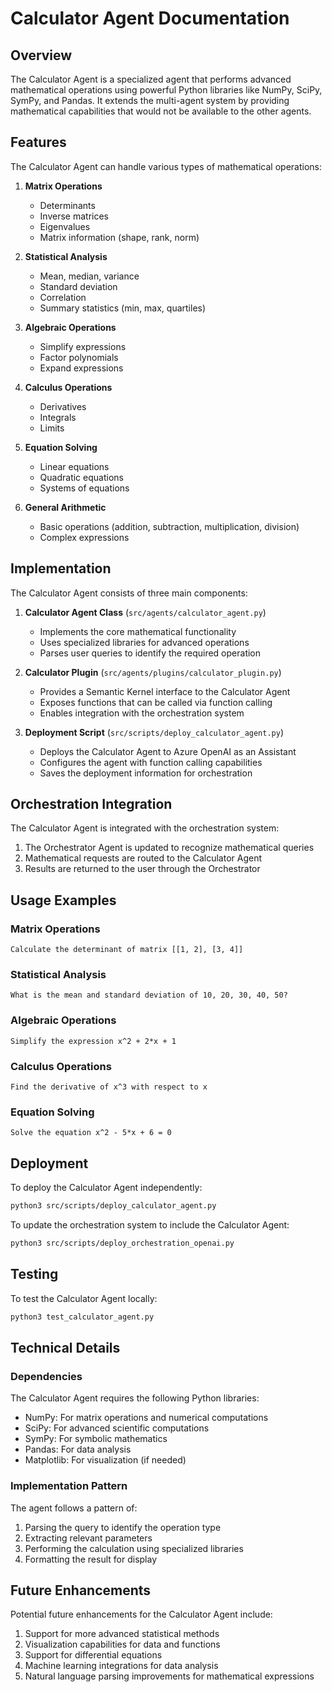 # Calculator Agent Documentation

## Overview

The Calculator Agent is a specialized agent that performs advanced mathematical operations using powerful Python libraries like NumPy, SciPy, SymPy, and Pandas. It extends the multi-agent system by providing mathematical capabilities that would not be available to the other agents.

## Features

The Calculator Agent can handle various types of mathematical operations:

1. **Matrix Operations**
   - Determinants
   - Inverse matrices
   - Eigenvalues
   - Matrix information (shape, rank, norm)

2. **Statistical Analysis**
   - Mean, median, variance
   - Standard deviation
   - Correlation
   - Summary statistics (min, max, quartiles)

3. **Algebraic Operations**
   - Simplify expressions
   - Factor polynomials
   - Expand expressions

4. **Calculus Operations**
   - Derivatives
   - Integrals
   - Limits

5. **Equation Solving**
   - Linear equations
   - Quadratic equations
   - Systems of equations

6. **General Arithmetic**
   - Basic operations (addition, subtraction, multiplication, division)
   - Complex expressions

## Implementation

The Calculator Agent consists of three main components:

1. **Calculator Agent Class** (`src/agents/calculator_agent.py`)
   - Implements the core mathematical functionality
   - Uses specialized libraries for advanced operations
   - Parses user queries to identify the required operation

2. **Calculator Plugin** (`src/agents/plugins/calculator_plugin.py`)
   - Provides a Semantic Kernel interface to the Calculator Agent
   - Exposes functions that can be called via function calling
   - Enables integration with the orchestration system

3. **Deployment Script** (`src/scripts/deploy_calculator_agent.py`)
   - Deploys the Calculator Agent to Azure OpenAI as an Assistant
   - Configures the agent with function calling capabilities
   - Saves the deployment information for orchestration

## Orchestration Integration

The Calculator Agent is integrated with the orchestration system:

1. The Orchestrator Agent is updated to recognize mathematical queries
2. Mathematical requests are routed to the Calculator Agent
3. Results are returned to the user through the Orchestrator

## Usage Examples

### Matrix Operations

```
Calculate the determinant of matrix [[1, 2], [3, 4]]
```

### Statistical Analysis

```
What is the mean and standard deviation of 10, 20, 30, 40, 50?
```

### Algebraic Operations

```
Simplify the expression x^2 + 2*x + 1
```

### Calculus Operations

```
Find the derivative of x^3 with respect to x
```

### Equation Solving

```
Solve the equation x^2 - 5*x + 6 = 0
```

## Deployment

To deploy the Calculator Agent independently:

```bash
python3 src/scripts/deploy_calculator_agent.py
```

To update the orchestration system to include the Calculator Agent:

```bash
python3 src/scripts/deploy_orchestration_openai.py
```

## Testing

To test the Calculator Agent locally:

```bash
python3 test_calculator_agent.py
```

## Technical Details

### Dependencies

The Calculator Agent requires the following Python libraries:

- NumPy: For matrix operations and numerical computations
- SciPy: For advanced scientific computations
- SymPy: For symbolic mathematics
- Pandas: For data analysis
- Matplotlib: For visualization (if needed)

### Implementation Pattern

The agent follows a pattern of:
1. Parsing the query to identify the operation type
2. Extracting relevant parameters
3. Performing the calculation using specialized libraries
4. Formatting the result for display

## Future Enhancements

Potential future enhancements for the Calculator Agent include:

1. Support for more advanced statistical methods
2. Visualization capabilities for data and functions
3. Support for differential equations
4. Machine learning integrations for data analysis
5. Natural language parsing improvements for mathematical expressions